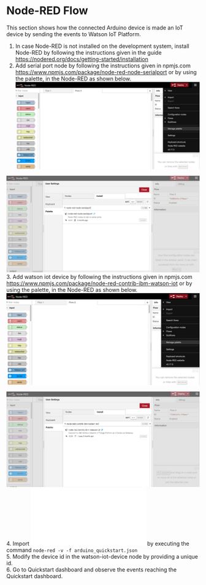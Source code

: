 # Node-RED Flow #   
This section shows how the connected Arduino device is made an IoT device by sending the events to Watson IoT Platform.  
1. In case Node-RED is not installed on the development system, install Node-RED by following the instructions given in the guide https://nodered.org/docs/getting-started/installation    
2. Add serial port node by following the instructions given in npmjs.com https://www.npmjs.com/package/node-red-node-serialport or by using the palette, in the Node-RED as shown below. ![First step](images/install_new_node01.png)   


 ![Second step](images/install_new_node02.png)
3. Add watson iot device by following the instructions given in npmjs.com https://www.npmjs.com/package/node-red-contrib-ibm-watson-iot or by using the palette, in the Node-RED as shown below. ![First step](images/install_new_node01.png)   

  ![Second step](images/install_new_node03.png)  
4. Import ![Quickstart flow](src/arduino_quickstart.json) by executing the command `node-red -v -f arduino_quickstart.json`  
5. Modify the device id in the watson-iot-device node by providing a unique id.   
6. Go to Quickstart dashboard and observe the events reaching the Quickstart dashboard.
